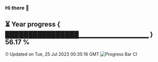 ### Hi there 👋
⏳ Year progress { ████████████████▁▁▁▁▁▁▁▁▁▁▁▁▁▁ } 56.17 %
---
⏰ Updated on Tue, 25 Jul 2023 00:35:16 GMT
![Progress Bar CI](https://github.com/Moyi321/Moyi321/workflows/Progress%20Bar%20CI/badge.svg)
